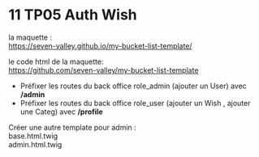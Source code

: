 # 11 TP05 Auth Wish

la maquette :  
https://seven-valley.github.io/my-bucket-list-template/

le code html de la maquette:  
https://github.com/seven-valley/my-bucket-list-template

- Préfixer les routes du back office role_admin (ajouter un User) 
avec **/admin**  
- Préfixer les routes du back office  role_user (ajouter un Wish , ajouter une Categ) 
avec **/profile**  

Créer une autre template pour admin :  
base.html.twig  
admin.html.twig